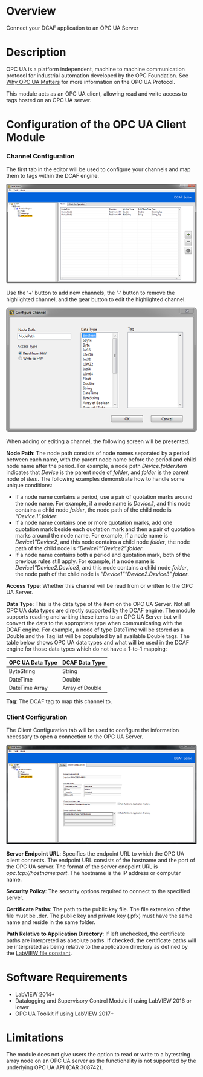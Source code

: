 # Overview

Connect your DCAF application to an OPC UA Server

# Description
OPC UA is a platform independent, machine to machine communication protocol for industrial automation developed by the OPC Foundation. See [Why OPC UA Matters](http://www.ni.com/white-paper/13843/en/) for more information on the OPC UA Protocol.

This module acts as an OPC UA client, allowing read and write access to tags hosted on an OPC UA server.

# Configuration of the OPC UA Client Module
### Channel Configuration
The first tab in the editor will be used to configure your channels and map them to tags within the DCAF engine. 

![UA Node Configuration](Documentation/UANodeConfiguration.png)

Use the ‘+’ button to add new channels, the ‘-‘ button to remove the highlighted channel, and the gear button to edit the highlighted channel.

![Channel Configuration](Documentation/ChannelConfiguration.png)

When adding or editing a channel, the following screen will be presented.

**Node Path**: The node path consists of node names separated by a period between each name, with the parent node name before the period and child node name after the period. For example, a node path *Device.folder.item* indicates that *Device* is the parent node of *folder*, and *folder* is the parent node of *item*. The following examples demonstrate how to handle some unique conditions:

+ If a node name contains a period, use a pair of quotation marks around the node name. For example, if a node name is *Device.1*, and this node contains a child node *folder*, the node path of the child node is *“Device.1”.folder*.
+ If a node name contains one or more quotation marks, add one quotation mark beside each quotation mark and then a pair of quotation marks around the node name. For example, if a node name is *Device1”Device2*, and this node contains a child node *folder*, the node path of the child node is *“Device1””Device2”.folder*.
+ If a node name contains both a period and quotation mark, both of the previous rules still apply. For example, if a node name is *Device1”Device2.Device3*, and this node contains a child node *folder*, the node path of the child node is *“Device1””Device2.Device3”.folder*.

**Access Type**: Whether this channel will be read from or written to the OPC UA Server.

**Data Type**: This is the data type of the item on the OPC UA Server. Not all OPC UA data types are directly supported by the DCAF engine. The module supports reading and writing these items to an OPC UA Server but will convert the data to the appropriate type when communicating with the DCAF engine. For example, a node of type DateTime will be stored as a Double and the Tag list will be populated by all available Double tags. The table below shows OPC UA data types and what will be used in the DCAF engine for those data types which do not have a 1-to-1 mapping:

OPC UA Data Type | DCAF Data Type
--- | ---
ByteString | String
DateTime | Double
DateTime Array | Array of Double

**Tag**: The DCAF tag to map this channel to.

### Client Configuration
The Client Configuration tab will be used to configure the information necessary to open a connection to the OPC UA Server.

![UA Client Configuration](Documentation/UAClientConfiguration.png)

**Server Endpoint URL**: Specifies the endpoint URL to which the OPC UA client connects. The endpoint URL consists of the hostname and the port of the OPC UA server. The format of the server endpoint URL is *opc.tcp://hostname:︎port*. The hostname is the IP address or computer name.

**Security Policy**: The security options required to connect to the specified server.

**Certificate Paths**: The path to the public key file. The file extension of the file must be .der. The public key and private key (.pfx) must have the same name and reside in the same folder.

**Path Relative to Application Directory**: If left unchecked, the certificate paths are interpreted as absolute paths. If checked, the certificate paths will be interpreted as being relative to the application directory as defined by the [LabVIEW file constant](http://zone.ni.com/reference/en-XX/help/371361L-01/glang/application_directory/).

# Software Requirements
+ LabVIEW 2014+
+ Datalogging and Supervisory Control Module if using LabVIEW 2016 or lower
+ OPC UA Toolkit if using LabVIEW 2017+

# Limitations
The module does not give users the option to read or write to a bytestring array node on an OPC UA server as the functionality is not supported by the underlying OPC UA API (CAR 308742).
